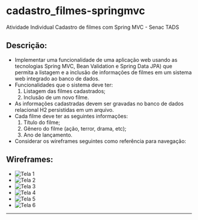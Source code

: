 # cadastro_filmes-springmvc
Atividade Individual Cadastro de filmes com Spring MVC - Senac TADS

## Descrição:

- Implementar uma funcionalidade de uma aplicação web usando as tecnologias Spring MVC, Bean Validation e Spring Data JPA) que permita a listagem e a inclusão de informações de filmes em um sistema web integrado ao banco de dados.
- Funcionalidades que o sistema deve ter:
  1. Listagem das filmes cadastrados;
  2. Inclusão de um novo filme.
- As informações cadastradas devem ser gravadas no banco de dados relacional H2 persistidas em um arquivo.
- Cada filme deve ter as seguintes informações:
  1. Título do filme;
  2. Gênero do filme (ação, terror, drama, etc);
  3. Ano de lançamento.
- Considerar os wireframes seguintes como referência para navegação:

## Wireframes:

- ![Tela 1](https://i.imgur.com/MQV4Zx3.png)
- ![Tela 2](https://i.imgur.com/aa04pdm.png)
- ![Tela 3](https://i.imgur.com/uuQAP9w.png)
- ![Tela 4](https://i.imgur.com/l3zvn19.png)
- ![Tela 5](https://i.imgur.com/IAxrsrn.png)
- ![Tela 6](https://i.imgur.com/qc3EHg5.png)

***
